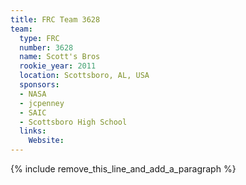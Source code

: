 ```yaml
---
title: FRC Team 3628
team:
  type: FRC
  number: 3628
  name: Scott's Bros
  rookie_year: 2011
  location: Scottsboro, AL, USA
  sponsors:
  - NASA
  - jcpenney
  - SAIC
  - Scottsboro High School
  links:
    Website:
---
```


{% include remove_this_line_and_add_a_paragraph %}